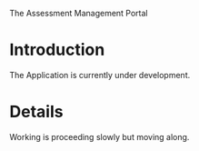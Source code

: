 The Assessment Management Portal

# Introduction #

The Application is currently under development.


# Details #

Working is proceeding slowly but moving along.